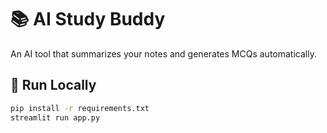 # 📚 AI Study Buddy

An AI tool that summarizes your notes and generates MCQs automatically.

## 🚀 Run Locally
```bash
pip install -r requirements.txt
streamlit run app.py
